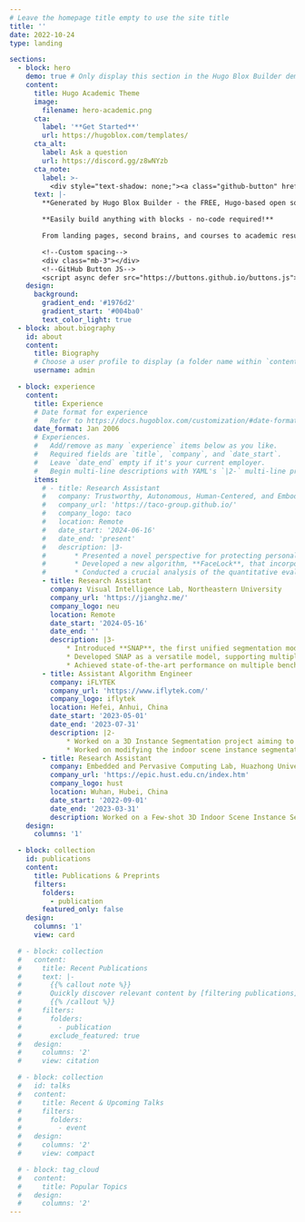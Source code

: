 ```yaml
---
# Leave the homepage title empty to use the site title
title: ''
date: 2022-10-24
type: landing

sections:
  - block: hero
    demo: true # Only display this section in the Hugo Blox Builder demo site
    content:
      title: Hugo Academic Theme
      image:
        filename: hero-academic.png
      cta:
        label: '**Get Started**'
        url: https://hugoblox.com/templates/
      cta_alt:
        label: Ask a question
        url: https://discord.gg/z8wNYzb
      cta_note:
        label: >-
          <div style="text-shadow: none;"><a class="github-button" href="https://github.com/HugoBlox/hugo-blox-builder" data-icon="octicon-star" data-size="large" data-show-count="true" aria-label="Star">Star Hugo Blox Builder</a></div><div style="text-shadow: none;"><a class="github-button" href="https://github.com/HugoBlox/theme-academic-cv" data-icon="octicon-star" data-size="large" data-show-count="true" aria-label="Star">Star the Academic template</a></div>
      text: |-
        **Generated by Hugo Blox Builder - the FREE, Hugo-based open source website builder trusted by 500,000+ sites.**

        **Easily build anything with blocks - no-code required!**

        From landing pages, second brains, and courses to academic resumés, conferences, and tech blogs.

        <!--Custom spacing-->
        <div class="mb-3"></div>
        <!--GitHub Button JS-->
        <script async defer src="https://buttons.github.io/buttons.js"></script>
    design:
      background:
        gradient_end: '#1976d2'
        gradient_start: '#004ba0'
        text_color_light: true
  - block: about.biography
    id: about
    content:
      title: Biography
      # Choose a user profile to display (a folder name within `content/authors/`)
      username: admin

  - block: experience
    content:
      title: Experience
      # Date format for experience
      #   Refer to https://docs.hugoblox.com/customization/#date-format
      date_format: Jan 2006
      # Experiences.
      #   Add/remove as many `experience` items below as you like.
      #   Required fields are `title`, `company`, and `date_start`.
      #   Leave `date_end` empty if it's your current employer.
      #   Begin multi-line descriptions with YAML's `|2-` multi-line prefix.
      items:
        # - title: Research Assistant
        #   company: Trustworthy, Autonomous, Human-Centered, and Embodied Intelligence Group, Texas A&M University
        #   company_url: 'https://taco-group.github.io/'
        #   company_logo: taco
        #   location: Remote
        #   date_start: '2024-06-16'
        #   date_end: 'present'
        #   description: |3-
        #       * Presented a novel perspective for protecting personal images from malicious editing, focusing on making biometric features unrecongnizable post editing.
        #       * Developed a new algorithm, **FaceLock**, that incorporates facial recognition models and feature embedding penalties to effectively protect against diffusion-based image editing.
        #       * Conducted a crucial analysis of the quantitative evaluation metrics commonly used in image editing tasks, exposing their vulnerabilities and highlighting the potential for manipulation to achieve deceptive results.
        - title: Research Assistant
          company: Visual Intelligence Lab, Northeastern University
          company_url: 'https://jianghz.me/'
          company_logo: neu
          location: Remote
          date_start: '2024-05-16'
          date_end: ''
          description: |3-
              * Introduced **SNAP**, the first unified segmentation model capable of working across different point cloud domains including, part-level, indoor, and outdoor domains.
              * Developed SNAP as a versatile model, supporting multiple prompt types, including points, bounding boxes, and text, to enable flexible object segmentation.
              * Achieved state-of-the-art performance on multiple benchmark datasets and demonstrated SNAP’s utility as a semi-automated labeling tool for real-world applications.
        - title: Assistant Algorithm Engineer
          company: iFLYTEK
          company_url: 'https://www.iflytek.com/'
          company_logo: iflytek
          location: Hefei, Anhui, China
          date_start: '2023-05-01'
          date_end: '2023-07-31'
          description: |2-
              * Worked on a 3D Instance Segmentation project aiming to combine the strengths of Clustering- and Transformer-based methods.
              * Worked on modifying the indoor scene instance segmentation model to improve performance on outdoor scene datasets.
        - title: Research Assistant
          company: Embedded and Pervasive Computing Lab, Huazhong University of Science and Technology
          company_url: 'https://epic.hust.edu.cn/index.htm'
          company_logo: hust
          location: Wuhan, Hubei, China
          date_start: '2022-09-01'
          date_end: '2023-03-31'
          description: Worked on a Few-shot 3D Indoor Scene Instance Segmentation project.
    design:
      columns: '1'

  - block: collection
    id: publications
    content:
      title: Publications & Preprints
      filters:
        folders:
          - publication
        featured_only: false
    design:
      columns: '1'
      view: card

  # - block: collection
  #   content:
  #     title: Recent Publications
  #     text: |-
  #       {{% callout note %}}
  #       Quickly discover relevant content by [filtering publications](./publication/).
  #       {{% /callout %}}
  #     filters:
  #       folders:
  #         - publication
  #       exclude_featured: true
  #   design:
  #     columns: '2'
  #     view: citation

  # - block: collection
  #   id: talks
  #   content:
  #     title: Recent & Upcoming Talks
  #     filters:
  #       folders:
  #         - event
  #   design:
  #     columns: '2'
  #     view: compact

  # - block: tag_cloud
  #   content:
  #     title: Popular Topics
  #   design:
  #     columns: '2'
---
```


